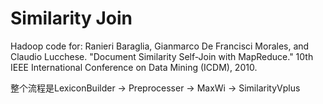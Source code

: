 Similarity Join
====================

Hadoop code for:
Ranieri Baraglia, Gianmarco De Francisci Morales, and Claudio Lucchese.
"Document Similarity Self-Join with MapReduce."
10th IEEE International Conference on Data Mining (ICDM), 2010.

整个流程是LexiconBuilder -> Preprocesser -> MaxWi -> SimilarityVplus